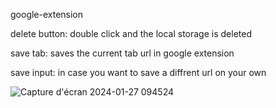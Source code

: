 google-extension

delete button: double click and the local storage is deleted                                                                                         

save tab: saves the current tab url in google extension

save input: in case you want to save a diffrent url on your own

![Capture d'écran 2024-01-27 094524](https://github.com/sarramouadeb/google-extension/assets/143343635/165a5e60-509a-441a-b67f-a38183936b27)

